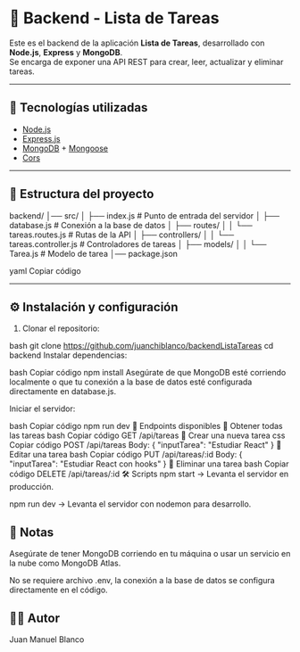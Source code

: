 # 📌 Backend - Lista de Tareas

Este es el backend de la aplicación **Lista de Tareas**, desarrollado con **Node.js**, **Express** y **MongoDB**.  
Se encarga de exponer una API REST para crear, leer, actualizar y eliminar tareas.

---

## 🚀 Tecnologías utilizadas

- [Node.js](https://nodejs.org/)
- [Express.js](https://expressjs.com/)
- [MongoDB](https://www.mongodb.com/) + [Mongoose](https://mongoosejs.com/)
- [Cors](https://www.npmjs.com/package/cors)

---

## 📂 Estructura del proyecto

backend/
│── src/
│ ├── index.js # Punto de entrada del servidor
│ ├── database.js # Conexión a la base de datos
│ ├── routes/
│ │ └── tareas.routes.js # Rutas de la API
│ ├── controllers/
│ │ └── tareas.controller.js # Controladores de tareas
│ ├── models/
│ │ └── Tarea.js # Modelo de tarea
│── package.json

yaml
Copiar código

---

## ⚙️ Instalación y configuración

1. Clonar el repositorio:

bash
git clone https://github.com/juanchiblanco/backendListaTareas
cd backend
Instalar dependencias:

bash
Copiar código
npm install
Asegúrate de que MongoDB esté corriendo localmente o que tu conexión a la base de datos esté configurada directamente en database.js.

Iniciar el servidor:

bash
Copiar código
npm run dev
📡 Endpoints disponibles
🔹 Obtener todas las tareas
bash
Copiar código
GET /api/tareas
🔹 Crear una nueva tarea
css
Copiar código
POST /api/tareas
Body:
{
  "inputTarea": "Estudiar React"
}
🔹 Editar una tarea
bash
Copiar código
PUT /api/tareas/:id
Body:
{
  "inputTarea": "Estudiar React con hooks"
}
🔹 Eliminar una tarea
bash
Copiar código
DELETE /api/tareas/:id
🛠 Scripts
npm start → Levanta el servidor en producción.

npm run dev → Levanta el servidor con nodemon para desarrollo.

## 📌 Notas
Asegúrate de tener MongoDB corriendo en tu máquina o usar un servicio en la nube como MongoDB Atlas.

No se requiere archivo .env, la conexión a la base de datos se configura directamente en el código.

## 👨‍💻 Autor

Juan Manuel Blanco